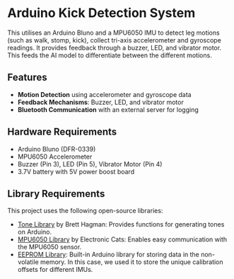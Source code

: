 # Arduino Kick Detection System

This utilises an Arduino Bluno and a MPU6050 IMU to detect leg motions (such as walk, stomp, kick), collect tri-axis accelerometer and gyroscope readings. It provides feedback through a buzzer, LED, and vibrator motor. This feeds the AI model to differentiate between the different motions.

## Features
- **Motion Detection** using accelerometer and gyroscope data
- **Feedback Mechanisms**: Buzzer, LED, and vibrator motor
- **Bluetooth Communication** with an external server for logging

## Hardware Requirements
- Arduino Bluno (DFR-0339)
- MPU6050 Accelerometer
- Buzzer (Pin 3), LED (Pin 5), Vibrator Motor (Pin 4)
- 3.7V battery with 5V power boost board

## Library Requirements
This project uses the following open-source libraries:

- [Tone Library](https://github.com/bhagman/Tone) by Brett Hagman: Provides functions for generating tones on Arduino.
- [MPU6050 Library](https://github.com/ElectronicCats/mpu6050) by Electronic Cats: Enables easy communication with the MPU6050 sensor.
- [EEPROM Library](https://docs.arduino.cc/learn/built-in-libraries/eeprom/): Built-in Arduino library for storing data in the non-volatile memory. In this case, we used it to store the unique calibration offsets for different IMUs.
